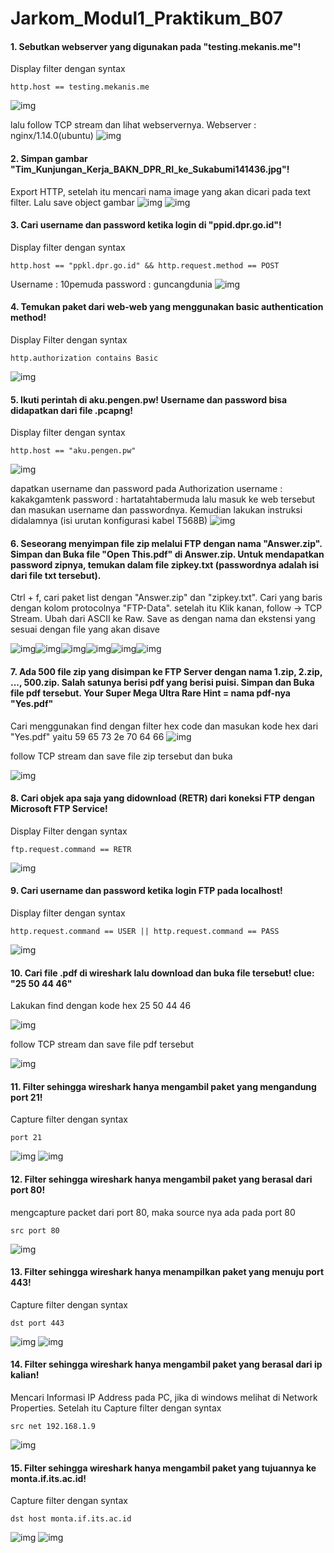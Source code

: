 # Jarkom_Modul1_Praktikum_B07

#### 1. Sebutkan webserver yang digunakan pada "testing.mekanis.me"!
Display filter dengan syntax
```
http.host == testing.mekanis.me
```
![img](no1.png)

lalu follow TCP stream dan lihat webservernya. Webserver : nginx/1.14.0(ubuntu)
![img](no1.1.png)

#### 2. Simpan gambar "Tim_Kunjungan_Kerja_BAKN_DPR_RI_ke_Sukabumi141436.jpg"!
Export HTTP, setelah itu mencari nama image yang akan dicari pada text filter. Lalu save object gambar
![img](21.png)
![img](Tim_Kunjungan_Kerja_BAKN_DPR_RI_ke_Sukabumi141436.jpg)
#### 3. Cari username dan password ketika login di "ppid.dpr.go.id"!
Display filter dengan syntax
```
http.host == "ppkl.dpr.go.id" && http.request.method == POST
```
Username : 10pemuda
password : guncangdunia
![img](no3.png)

#### 4. Temukan paket dari web-web yang menggunakan basic authentication method!
Display Filter dengan syntax
```
http.authorization contains Basic
```
![img](4.png)
#### 5. Ikuti perintah di aku.pengen.pw! Username dan password bisa didapatkan dari file .pcapng!
Display filter dengan syntax
```
http.host == "aku.pengen.pw"
```
![img](no5.png)

dapatkan username dan password pada Authorization
username : kakakgamtenk
password : hartatahtabermuda
lalu masuk ke web tersebut dan masukan username dan passwordnya. Kemudian lakukan instruksi didalamnya (isi urutan konfigurasi kabel T568B)
![img](no5.1.png)

#### 6. Seseorang menyimpan file zip melalui FTP dengan nama "Answer.zip". Simpan dan Buka file "Open This.pdf" di Answer.zip. Untuk mendapatkan password zipnya, temukan dalam file zipkey.txt (passwordnya adalah isi dari file txt tersebut).
Ctrl + f, cari paket list dengan "Answer.zip" dan "zipkey.txt". Cari yang baris dengan kolom protocolnya "FTP-Data". setelah itu Klik kanan, follow -> TCP Stream. Ubah dari ASCII ke Raw. Save as dengan nama dan ekstensi yang sesuai dengan file yang akan disave

![img](61.png)![img](62.png)![img](63.png)![img](64.png)![img](65.png)![img](66.png)
#### 7. Ada 500 file zip yang disimpan ke FTP Server dengan nama 1.zip, 2.zip, ..., 500.zip. Salah satunya berisi pdf yang berisi puisi. Simpan dan Buka file pdf tersebut. Your Super Mega Ultra Rare Hint = nama pdf-nya "Yes.pdf"
Cari menggunakan find dengan filter hex code dan masukan kode hex dari "Yes.pdf" yaitu 59 65 73 2e 70 64 66
![img](no7.png)

follow TCP stream dan save file zip tersebut dan buka

![img](no7.1.png)

#### 8. Cari objek apa saja yang didownload (RETR) dari koneksi FTP dengan Microsoft FTP Service!
Display Filter dengan syntax
```
ftp.request.command == RETR
```
![img](8.png)
#### 9. Cari username dan password ketika login FTP pada localhost!
Display filter dengan syntax
```
http.request.command == USER || http.request.command == PASS
```
![img](no9.png)

#### 10. Cari file .pdf di wireshark lalu download dan buka file tersebut! clue: "25 50 44 46"
Lakukan find dengan kode hex 25 50 44 46

![img](no10.png)

follow TCP stream dan save file pdf tersebut

![img](no10.1.png)
#### 11. Filter sehingga wireshark hanya mengambil paket yang mengandung port 21!
Capture filter dengan syntax
```
port 21
```
![img](no11.png)
![img](no11.1.png)
#### 12. Filter sehingga wireshark hanya mengambil paket yang berasal dari port 80!
mengcapture packet dari port 80, maka source nya ada pada port 80
```
src port 80
```
![img](12.png)
#### 13. Filter sehingga wireshark hanya menampilkan paket yang menuju port 443!
Capture filter dengan syntax
```
dst port 443
```
![img](no13.png)
![img](no13.1.png)
#### 14. Filter sehingga wireshark hanya mengambil paket yang berasal dari ip kalian!
Mencari Informasi IP Address pada PC, jika di windows melihat di Network Properties. Setelah itu Capture filter dengan syntax
```
src net 192.168.1.9
```
![img](14.png)
#### 15. Filter sehingga wireshark hanya mengambil paket yang tujuannya ke monta.if.its.ac.id!
Capture filter dengan syntax
```
dst host monta.if.its.ac.id
```
![img](no15.png)
![img](no15.1.png)
